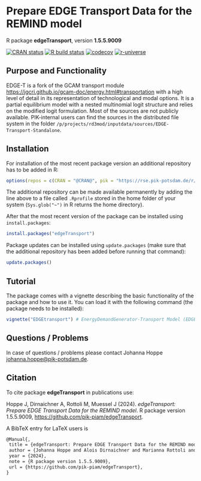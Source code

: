 # Prepare EDGE Transport Data for the REMIND model

R package **edgeTransport**, version **1.5.5.9009**

[![CRAN status](https://www.r-pkg.org/badges/version/edgeTransport)](https://cran.r-project.org/package=edgeTransport)  [![R build status](https://github.com/pik-piam/edgeTransport/workflows/check/badge.svg)](https://github.com/pik-piam/edgeTransport/actions) [![codecov](https://codecov.io/gh/pik-piam/edgeTransport/branch/master/graph/badge.svg)](https://app.codecov.io/gh/pik-piam/edgeTransport) [![r-universe](https://pik-piam.r-universe.dev/badges/edgeTransport)](https://pik-piam.r-universe.dev/builds)

## Purpose and Functionality

EDGE-T is a fork of the GCAM transport module https://jgcri.github.io/gcam-doc/energy.html#transportation with a high level of detail in its representation of technological and modal options. It is a partial equilibrium model with a nested multinomial logit structure and relies on the modified logit formulation. Most of the sources are not publicly available. PIK-internal users can find the sources in the distributed file system in the folder `/p/projects/rd3mod/inputdata/sources/EDGE-Transport-Standalone`.


## Installation

For installation of the most recent package version an additional repository has to be added in R:

```r
options(repos = c(CRAN = "@CRAN@", pik = "https://rse.pik-potsdam.de/r/packages"))
```
The additional repository can be made available permanently by adding the line above to a file called `.Rprofile` stored in the home folder of your system (`Sys.glob("~")` in R returns the home directory).

After that the most recent version of the package can be installed using `install.packages`:

```r 
install.packages("edgeTransport")
```

Package updates can be installed using `update.packages` (make sure that the additional repository has been added before running that command):

```r 
update.packages()
```

## Tutorial

The package comes with a vignette describing the basic functionality of the package and how to use it. You can load it with the following command (the package needs to be installed):

```r
vignette("EDGEtransport") # EnergyDemandGenerator-Transport Model (EDGE-T)
```

## Questions / Problems

In case of questions / problems please contact Johanna Hoppe <johanna.hoppe@pik-potsdam.de>.

## Citation

To cite package **edgeTransport** in publications use:

Hoppe J, Dirnaichner A, Rottoli M, Muessel J (2024). _edgeTransport: Prepare EDGE Transport Data for the REMIND model_. R package version 1.5.5.9009, <https://github.com/pik-piam/edgeTransport>.

A BibTeX entry for LaTeX users is

 ```latex
@Manual{,
  title = {edgeTransport: Prepare EDGE Transport Data for the REMIND model},
  author = {Johanna Hoppe and Alois Dirnaichner and Marianna Rottoli and Jarusch Muessel},
  year = {2024},
  note = {R package version 1.5.5.9009},
  url = {https://github.com/pik-piam/edgeTransport},
}
```
